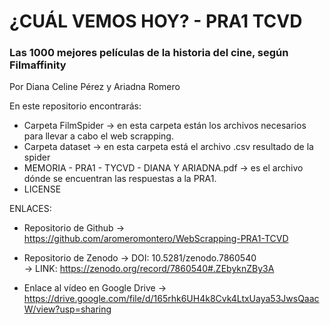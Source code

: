 # ¿CUÁL VEMOS HOY? - PRA1 TCVD
### Las 1000 mejores películas de la historia del cine, según Filmaffinity 
Por Diana Celine Pérez y Ariadna Romero



En este repositorio encontrarás:
  - Carpeta FilmSpider -> en esta carpeta están los archivos necesarios para llevar a cabo el web scrapping.
  -  Carpeta dataset -> en esta carpeta está el archivo .csv resultado de la spider
  -  MEMORIA - PRA1 - TYCVD - DIANA Y ARIADNA.pdf -> es el archivo dónde se encuentran las respuestas a la PRA1.
  -  LICENSE




ENLACES:
- Repositorio de Github -> https://github.com/aromeromontero/WebScrapping-PRA1-TCVD

- Repositorio de Zenodo -> DOI: 10.5281/zenodo.7860540   
                                                   -> LINK:  https://zenodo.org/record/7860540#.ZEbyknZBy3A    

- Enlace al vídeo en Google Drive -> https://drive.google.com/file/d/165rhk6UH4k8Cvk4LtxUaya53JwsQaacW/view?usp=sharing
